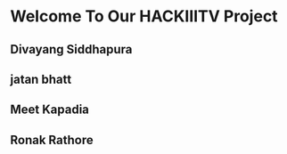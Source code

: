 # Welcome To Our HACKIIITV Project

<h2>Divayang Siddhapura</h2>
<h2>jatan bhatt</h2>
<h2>Meet Kapadia</h2>
<h2>Ronak Rathore</h2>
